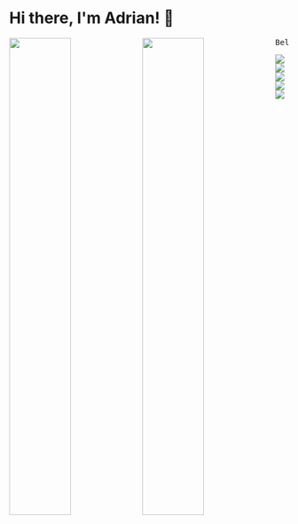 # Hi there, I'm Adrian! 👋 

<img align="left" width="47%" src="https://github-readme-stats.vercel.app/api?username=aliadrian&hide=stars,issues&show_icons=true&theme=radical" />

<img align="left" width="47%" src="https://github-readme-stats.vercel.app/api/top-langs/?username=aliadrian&layout=compact&theme=radical" />
<pre>
Below is the languages I use to program in the most.
</pre>
<img align="left" src="https://img.shields.io/badge/html5-%23E34F26.svg?style=for-the-badge&logo=html5&logoColor=white" />
<img align="left" src="https://img.shields.io/badge/css3-%231572B6.svg?style=for-the-badge&logo=css3&logoColor=white" />
<img align="left" src="https://img.shields.io/badge/javascript-%23323330.svg?style=for-the-badge&logo=javascript&logoColor=%23F7DF1E" />
<img align="left" src="https://img.shields.io/badge/react-%2320232a.svg?style=for-the-badge&logo=react&logoColor=%2361DAFB" />
<img src="https://img.shields.io/badge/c%23-%23239120.svg?style=for-the-badge&logo=c-sharp&logoColor=white" />
